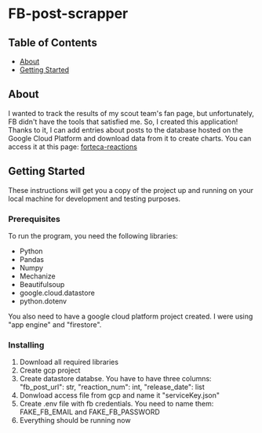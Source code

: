 # FB-post-scrapper

## Table of Contents

- [About](#about)
- [Getting Started](#getting_started)

## About <a name = "about"></a>

I wanted to track the results of my scout team's fan page, but unfortunately, FB didn't have the tools that satisfied me. So, I created this application! Thanks to it, I can add entries about posts to the database hosted on the Google Cloud Platform and download data from it to create charts. You can access it at this page: [forteca-reactions](https://forteca-reactions.lm.r.appspot.com/)

## Getting Started <a name = "getting_started"></a>

These instructions will get you a copy of the project up and running on your local machine for development and testing purposes.

### Prerequisites

To run the program, you need the following libraries:
- Python
- Pandas
- Numpy
- Mechanize
- Beautifulsoup
- google.cloud.datastore
- python.dotenv

You also need to have a google cloud platform project created. I were using "app engine" and "firestore". 

### Installing

1) Download all required libraries
2) Create gcp project
3) Create datastore databse. You have to have three columns: "fb_post_url": str, "reaction_num": int, "release_date": list
4) Donwload access file from gcp and name it "serviceKey.json"
5) Create .env file with fb credentials. You need to name them: FAKE_FB_EMAIL and FAKE_FB_PASSWORD
6) Everything should be running now